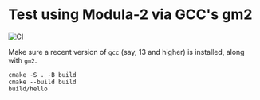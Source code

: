 # Test using Modula-2 via GCC's gm2

[![CI](https://github.com/FranklinChen/test-modula2/actions/workflows/ci.yml/badge.svg)](https://github.com/FranklinChen/test-modula2/actions/workflows/ci.yml)

Make sure a recent version of `gcc` (say, 13 and higher) is installed, along with `gm2`.

```
cmake -S . -B build
cmake --build build
build/hello
```
